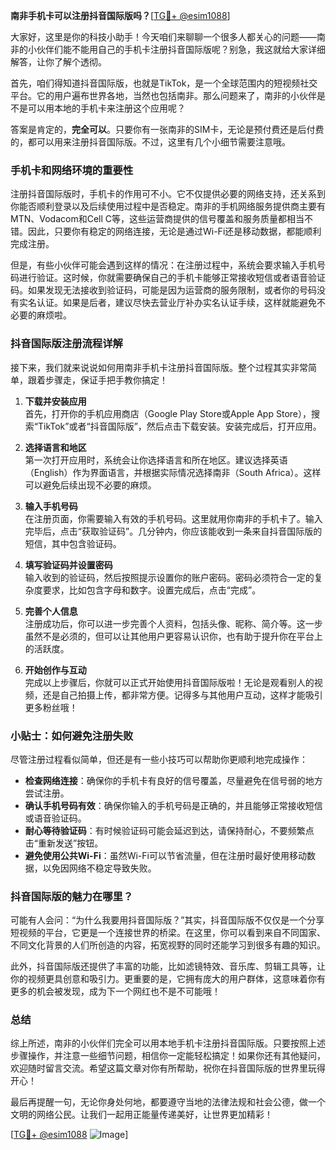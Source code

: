 **南非手机卡可以注册抖音国际版吗？**[[TG💪+ @esim1088](https://t.me/s/esim1088)]

大家好，这里是你的科技小助手！今天咱们来聊聊一个很多人都关心的问题——南非的小伙伴们能不能用自己的手机卡注册抖音国际版呢？别急，我这就给大家详细解答，让你了解个透彻。

首先，咱们得知道抖音国际版，也就是TikTok，是一个全球范围内的短视频社交平台。它的用户遍布世界各地，当然也包括南非。那么问题来了，南非的小伙伴是不是可以用本地的手机卡来注册这个应用呢？

答案是肯定的，**完全可以**。只要你有一张南非的SIM卡，无论是预付费还是后付费的，都可以用来注册抖音国际版。不过，这里有几个小细节需要注意哦。

### 手机卡和网络环境的重要性

注册抖音国际版时，手机卡的作用可不小。它不仅提供必要的网络支持，还关系到你能否顺利登录以及后续使用过程中是否稳定。南非的手机网络服务提供商主要有MTN、Vodacom和Cell C等，这些运营商提供的信号覆盖和服务质量都相当不错。因此，只要你有稳定的网络连接，无论是通过Wi-Fi还是移动数据，都能顺利完成注册。

但是，有些小伙伴可能会遇到这样的情况：在注册过程中，系统会要求输入手机号码进行验证。这时候，你就需要确保自己的手机卡能够正常接收短信或者语音验证码。如果发现无法接收到验证码，可能是因为运营商的服务限制，或者你的号码没有实名认证。如果是后者，建议尽快去营业厅补办实名认证手续，这样就能避免不必要的麻烦啦。

### 抖音国际版注册流程详解

接下来，我们就来说说如何用南非手机卡注册抖音国际版。整个过程其实非常简单，跟着步骤走，保证手把手教你搞定！

1. **下载并安装应用**  
   首先，打开你的手机应用商店（Google Play Store或Apple App Store），搜索“TikTok”或者“抖音国际版”，然后点击下载安装。安装完成后，打开应用。

2. **选择语言和地区**  
   第一次打开应用时，系统会让你选择语言和所在地区。建议选择英语（English）作为界面语言，并根据实际情况选择南非（South Africa）。这样可以避免后续出现不必要的麻烦。

3. **输入手机号码**  
   在注册页面，你需要输入有效的手机号码。这里就用你南非的手机卡了。输入完毕后，点击“获取验证码”。几分钟内，你应该能收到一条来自抖音国际版的短信，其中包含验证码。

4. **填写验证码并设置密码**  
   输入收到的验证码，然后按照提示设置你的账户密码。密码必须符合一定的复杂度要求，比如包含字母和数字。设置完成后，点击“完成”。

5. **完善个人信息**  
   注册成功后，你可以进一步完善个人资料，包括头像、昵称、简介等。这一步虽然不是必须的，但可以让其他用户更容易认识你，也有助于提升你在平台上的活跃度。

6. **开始创作与互动**  
   完成以上步骤后，你就可以正式开始使用抖音国际版啦！无论是观看别人的视频，还是自己拍摄上传，都非常方便。记得多与其他用户互动，这样才能吸引更多粉丝哦！

### 小贴士：如何避免注册失败

尽管注册过程看似简单，但还是有一些小技巧可以帮助你更顺利地完成操作：

- **检查网络连接**：确保你的手机卡有良好的信号覆盖，尽量避免在信号弱的地方尝试注册。
- **确认手机号码有效**：确保你输入的手机号码是正确的，并且能够正常接收短信或语音验证码。
- **耐心等待验证码**：有时候验证码可能会延迟到达，请保持耐心，不要频繁点击“重新发送”按钮。
- **避免使用公共Wi-Fi**：虽然Wi-Fi可以节省流量，但在注册时最好使用移动数据，以免因网络不稳定导致失败。

### 抖音国际版的魅力在哪里？

可能有人会问：“为什么我要用抖音国际版？”其实，抖音国际版不仅仅是一个分享短视频的平台，它更是一个连接世界的桥梁。在这里，你可以看到来自不同国家、不同文化背景的人们所创造的内容，拓宽视野的同时还能学习到很多有趣的知识。

此外，抖音国际版还提供了丰富的功能，比如滤镜特效、音乐库、剪辑工具等，让你的视频更具创意和吸引力。更重要的是，它拥有庞大的用户群体，这意味着你有更多的机会被发现，成为下一个网红也不是不可能哦！

### 总结

综上所述，南非的小伙伴们完全可以用本地手机卡注册抖音国际版。只要按照上述步骤操作，并注意一些细节问题，相信你一定能轻松搞定！如果你还有其他疑问，欢迎随时留言交流。希望这篇文章对你有所帮助，祝你在抖音国际版的世界里玩得开心！

最后再提醒一句，无论你身处何地，都要遵守当地的法律法规和社会公德，做一个文明的网络公民。让我们一起用正能量传递美好，让世界更加精彩！

[[TG💪+ @esim1088](https://t.me/s/esim1088) ![Image](https://i.postimg.cc/4NQfJmqS/Snipaste-2025-05-13-00-14-12.png)]